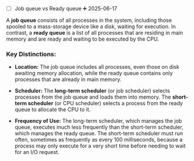 - [ ] Job queue vs Ready queue ➕ 2025-06-17 


A **job queue** consists of all processes in the system, including those spooled to a mass-storage device like a disk, waiting for execution. In contrast, a **ready queue** is a list of all processes that are residing in main memory and are ready and waiting to be executed by the CPU.

### Key Distinctions:

- **Location:** The job queue includes all processes, even those on disk awaiting memory allocation, while the ready queue contains only processes that are already in main memory.
    
- **Scheduler:** The **long-term scheduler** (or job scheduler) selects processes from the job queue and loads them into memory. The **short-term scheduler** (or CPU scheduler) selects a process from the ready queue to allocate the CPU to it.
    
- **Frequency of Use:** The long-term scheduler, which manages the job queue, executes much less frequently than the short-term scheduler, which manages the ready queue. The short-term scheduler must run often, sometimes as frequently as every 100 milliseconds, because a process may only execute for a very short time before needing to wait for an I/O request.